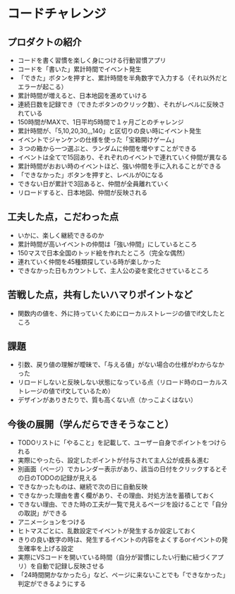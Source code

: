 # コードチャレンジ

## プロダクトの紹介 
- コードを書く習慣を楽しく身につける行動習慣アプリ
- コードを「書いた」累計時間でイベント発生
- 「できた」ボタンを押すと、累計時間を半角数字で入力する（それ以外だとエラーが起こる）
- 累計時間が増えると、日本地図を進めていける
- 連続日数を記録でき（できたボタンのクリック数）、それがレベルに反映されている
- 150時間がMAXで、1日平均5時間で１ヶ月ごとのチャレンジ
- 累計時間が、「5,10,20,30,,,140」と区切りの良い時にイベント発生
- イベントでジャンケンの仕様を使った「宝箱開けゲーム」
- ３つの箱から一つ選ぶと、ランダムに仲間を増やすことができる
- イベントは全てで15回あり、それぞれのイベントで連れていく仲間が異なる
- 累計時間がおおい時のイベントほど、強い仲間を手に入れることができる
- 「できなかった」ボタンを押すと、レベルが0になる
- できない日が累計で3回あると、仲間が全員離れていく
- リロードすると、日本地図、仲間が反映される

## 工夫した点，こだわった点
- いかに、楽しく継続できるのか
- 累計時間が高いイベントの仲間は「強い仲間」にしているところ
- 150マスで日本全国のトッド絵を作れたところ（完全な偶然）
- 連れていく仲間を45種類探している時が楽しかった
- できなかった日もカウントして、主人公の姿を変化させているところ

## 苦戦した点，共有したいハマりポイントなど
- 関数内の値を、外に持っていくためにローカルストレージの値でif文したところ

## 課題
- 引数、戻り値の理解が曖昧で、「与える値」がない場合の仕様がわからなかった
- リロードしないと反映しない状態になっている点（リロード時のローカルストレージの値でif文しているため）
- デザインがありきたりで、質も高くない点（かっこよくはない）

## 今後の展開（学んだらできそうなこと）
- TODOリストに「やること」を記載して、ユーザー自身でポイントをつけられる
- 実際にやったら、設定したポイントが付与されて主人公が成長＆進む
- 別画面（ページ）でカレンダー表示があり、該当の日付をクリックするとその日のTODOの記録が見える
- できなかったものは、継続で次の日に自動反映
- できなかった理由を書く欄があり、その理由、対処方法を蓄積しておく
- できない理由、できた時の工夫が一覧で見えるページを設けることで「自分の取説」ができる
- アニメーションをつける
- ヒトマスごとに、乱数設定でイベントが発生するか設定しておく
- きりの良い数字の時は、発生するイベントの内容をよくするorイベントの発生確率を上げる設定
- 実際にVSコードを開いている時間（自分が習慣にしたい行動に紐づくアプリ）を自動で記録し反映させる
- 「24時間開かなかったら」など、ページに来ないことでも「できなかった」判定ができるようにする